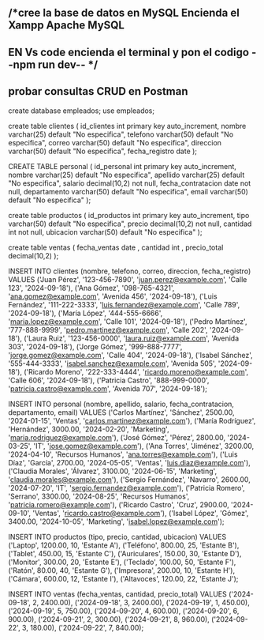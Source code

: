 /*cree la base de datos en MySQL 
  Encienda el Xampp 
  Apache 
  MySQL
 --------------------

 EN Vs code encienda el terminal y pon el codigo
 --npm run dev--
  */
---------------------
probar consultas CRUD en Postman
---------------------

create database empleados;
use empleados;

create table clientes (
id_clientes int primary key auto_increment,
nombre varchar(25) default "No especifica",
telefono varchar(50) default "No especifica",
correo varchar(50) default "No especifica",
direccion varchar(50) default "No especifica",
fecha_registro date 
);


CREATE TABLE personal (
id_personal int primary key auto_increment,
nombre varchar(25) default "No especifica",
apellido varchar(25) default "No especifica",
salario decimal(10,2)  not null,
fecha_contratacion date  not null,
departamento varchar(50) default "No especifica",
email varchar(50) default "No especifica"
);


create table productos (
id_productos int primary key auto_increment,
tipo varchar(50) default "No especifica",
precio decimal(10,2) not null,
cantidad int not null,
ubicacion varchar(50) default "No especifica"
);


create table ventas (
fecha_ventas date ,
cantidad int ,
precio_total decimal(10,2) 
);


INSERT INTO clientes (nombre, telefono, correo, direccion, fecha_registro) 
VALUES 
('Juan Pérez', '123-456-7890', 'juan.perez@example.com', 'Calle 123', '2024-09-18'),
('Ana Gómez', '098-765-4321', 'ana.gomez@example.com', 'Avenida 456', '2024-09-18'),
('Luis Fernández', '111-222-3333', 'luis.fernandez@example.com', 'Calle 789', '2024-09-18'),
('María López', '444-555-6666', 'maria.lopez@example.com', 'Calle 101', '2024-09-18'),
('Pedro Martínez', '777-888-9999', 'pedro.martinez@example.com', 'Calle 202', '2024-09-18'),
('Laura Ruiz', '123-456-0000', 'laura.ruiz@example.com', 'Avenida 303', '2024-09-18'),
('Jorge Gómez', '999-888-7777', 'jorge.gomez@example.com', 'Calle 404', '2024-09-18'),
('Isabel Sánchez', '555-444-3333', 'isabel.sanchez@example.com', 'Avenida 505', '2024-09-18'),
('Ricardo Moreno', '222-333-4444', 'ricardo.moreno@example.com', 'Calle 606', '2024-09-18'),
('Patricia Castro', '888-999-0000', 'patricia.castro@example.com', 'Avenida 707', '2024-09-18');



INSERT INTO personal (nombre, apellido, salario, fecha_contratacion, departamento, email) 
VALUES 
('Carlos Martínez', 'Sánchez', 2500.00, '2024-01-15', 'Ventas', 'carlos.martinez@example.com'),
('María Rodríguez', 'Hernández', 3000.00, '2024-02-20', 'Marketing', 'maria.rodriguez@example.com'),
('José Gómez', 'Pérez', 2800.00, '2024-03-25', 'IT', 'jose.gomez@example.com'),
('Ana Torres', 'Jiménez', 3200.00, '2024-04-10', 'Recursos Humanos', 'ana.torres@example.com'),
('Luis Díaz', 'García', 2700.00, '2024-05-05', 'Ventas', 'luis.diaz@example.com'),
('Claudia Morales', 'Álvarez', 3100.00, '2024-06-15', 'Marketing', 'claudia.morales@example.com'),
('Sergio Fernández', 'Navarro', 2600.00, '2024-07-20', 'IT', 'sergio.fernandez@example.com'),
('Patricia Romero', 'Serrano', 3300.00, '2024-08-25', 'Recursos Humanos', 'patricia.romero@example.com'),
('Ricardo Castro', 'Cruz', 2900.00, '2024-09-10', 'Ventas', 'ricardo.castro@example.com'),
('Isabel López', 'Gómez', 3400.00, '2024-10-05', 'Marketing', 'isabel.lopez@example.com');


INSERT INTO productos (tipo, precio, cantidad, ubicacion) 
VALUES 
('Laptop', 1200.00, 10, 'Estante A'),
('Teléfono', 800.00, 25, 'Estante B'),
('Tablet', 450.00, 15, 'Estante C'),
('Auriculares', 150.00, 30, 'Estante D'),
('Monitor', 300.00, 20, 'Estante E'),
('Teclado', 100.00, 50, 'Estante F'),
('Ratón', 80.00, 40, 'Estante G'),
('Impresora', 200.00, 10, 'Estante H'),
('Cámara', 600.00, 12, 'Estante I'),
('Altavoces', 120.00, 22, 'Estante J');



INSERT INTO ventas (fecha_ventas, cantidad, precio_total) 
VALUES 
('2024-09-18', 2, 2400.00),
('2024-09-18', 3, 2400.00),
('2024-09-19', 1, 450.00),
('2024-09-19', 5, 750.00),
('2024-09-20', 4, 600.00),
('2024-09-20', 6, 900.00),
('2024-09-21', 2, 300.00),
('2024-09-21', 8, 960.00),
('2024-09-22', 3, 180.00),
('2024-09-22', 7, 840.00);
